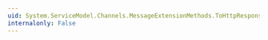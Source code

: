 ```yaml
---
uid: System.ServiceModel.Channels.MessageExtensionMethods.ToHttpResponseMessage(System.ServiceModel.Channels.Message)
internalonly: False
---
```

